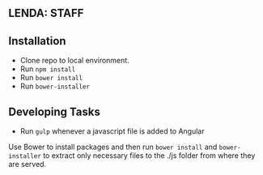 ## LENDA: STAFF

## Installation

* Clone repo to local environment.
* Run ```npm install```  
* Run ```bower install```
* Run ```bower-installer```

## Developing Tasks

* Run ```gulp``` whenever a javascript file is added to Angular

Use Bower to install packages and then run ```bower install``` and ```bower-installer``` to extract only necessary files to the ./js folder from where they are served.